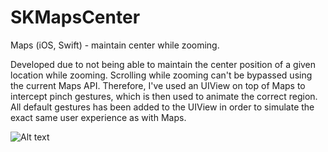 # SKMapsCenter
Maps (iOS, Swift) - maintain center while zooming.

Developed due to not being able to maintain the center position of a given location while zooming.
Scrolling while zooming can't be bypassed using the current Maps API.
Therefore, I've used an UIView on top of Maps to intercept pinch gestures, which is then used to animate the correct region.
All default gestures has been added to the UIView in order to simulate the exact same user experience as with Maps.

![Alt text](https://github.com/asklausen/SKMapsCenter/Screenshot.png)
